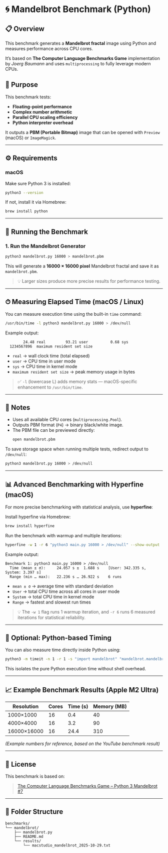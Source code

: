 # 🌀 Mandelbrot Benchmark (Python)

## 📋 Overview
This benchmark generates a **Mandelbrot fractal** image using Python and measures performance across CPU cores.

It’s based on **The Computer Language Benchmarks Game** implementation by *Joerg Baumann* and uses `multiprocessing` to fully leverage modern CPUs.

## 🧠 Purpose
This benchmark tests:
- **Floating-point performance**
- **Complex number arithmetic**
- **Parallel CPU scaling efficiency**
- **Python interpreter overhead**

It outputs a **PBM (Portable Bitmap)** image that can be opened with `Preview` (macOS) or `ImageMagick`.

---

## ⚙️ Requirements

### macOS
Make sure Python 3 is installed:
```bash
python3 --version
```

If not, install it via Homebrew:
```bash
brew install python
```

---

## 🚀 Running the Benchmark

### 1. Run the Mandelbrot Generator
```bash
python3 mandelbrot.py 16000 > mandelbrot.pbm
```

This will generate a **16000 × 16000 pixel** Mandelbrot fractal and save it as `mandelbrot.pbm`.

> 💡 Larger sizes produce more precise results for performance testing.

---

## ⏱ Measuring Elapsed Time (macOS / Linux)

You can measure execution time using the built-in `time` command:
```bash
/usr/bin/time -l python3 mandelbrot.py 16000 > /dev/null
```

Example output:
```
        24.48 real         93.21 user          0.68 sys
  1234567896  maximum resident set size
```

- `real` → wall clock time (total elapsed)
- `user` → CPU time in user mode
- `sys` → CPU time in kernel mode
- `maximum resident set size` → peak memory usage in bytes

> ✅ `-l` (lowercase L) adds memory stats — macOS-specific enhancement to `/usr/bin/time`.

---

## 🧩 Notes

- Uses all available CPU cores (`multiprocessing.Pool`).
- Outputs PBM format (`P4`) → binary black/white image.
- The PBM file can be previewed directly:
  ```bash
  open mandelbrot.pbm
  ```

To save storage space when running multiple tests, redirect output to `/dev/null`:
```bash
python3 mandelbrot.py 16000 > /dev/null
```

---

## 📊 Advanced Benchmarking with Hyperfine (macOS)

For more precise benchmarking with statistical analysis, use **hyperfine**:

Install hyperfine via Homebrew:
```bash
brew install hyperfine
```

Run the benchmark with warmup and multiple iterations:
```bash
hyperfine -w 1 -r 6 "python3 main.py 16000 > /dev/null" --show-output
```

Example output:
```
Benchmark 1: python3 main.py 16000 > /dev/null
  Time (mean ± σ):     24.057 s ±  1.688 s    [User: 342.335 s, System: 3.397 s]
  Range (min … max):   22.236 s … 26.922 s    6 runs
```

- `mean ± σ` → average time with standard deviation
- `User` → total CPU time across all cores in user mode
- `System` → total CPU time in kernel mode
- `Range` → fastest and slowest run times

> 💡 The `-w 1` flag runs 1 warmup iteration, and `-r 6` runs 6 measured iterations for statistical reliability.

---

## 🧰 Optional: Python-based Timing

You can also measure time directly inside Python using:
```bash
python3 -m timeit -n 1 -r 1 -s "import mandelbrot" "mandelbrot.mandelbrot(16000)"
```
This isolates the pure Python execution time without shell overhead.

---

## 📈 Example Benchmark Results (Apple M2 Ultra)
| Resolution | Cores | Time (s) | Memory (MB) |
|-------------|--------|----------|--------------|
| 1000×1000   | 16     | 0.4      | 40           |
| 4000×4000   | 16     | 3.2      | 90           |
| 16000×16000 | 16     | 24.4     | 310          |

*(Example numbers for reference, based on the YouTube benchmark result)*

---

## 🧾 License
This benchmark is based on:
> [The Computer Language Benchmarks Game – Python 3 Mandelbrot #7](https://salsa.debian.org/benchmarksgame-team/benchmarksgame)

---

## 📂 Folder Structure

```
benchmarks/
└── mandelbrot/
    ├── mandelbrot.py
    ├── README.md
    └── results/
        └── macstudio_mandelbrot_2025-10-29.txt
```
